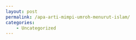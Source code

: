 ```yaml
---
layout: post
permalink: /apa-arti-mimpi-umroh-menurut-islam/
categories:
    - Uncategorized
---
```


